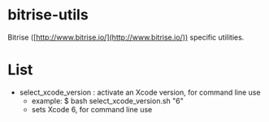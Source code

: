bitrise-utils
=============

Bitrise ([http://www.bitrise.io/](http://www.bitrise.io/)) specific utilities.

# List

* select_xcode_version : activate an Xcode version, for command line use
	* example: $ bash select_xcode_version.sh "6"
	* sets Xcode 6, for command line use
